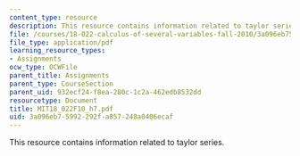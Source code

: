 ```yaml
---
content_type: resource
description: This resource contains information related to taylor series.
file: /courses/18-022-calculus-of-several-variables-fall-2010/3a096eb75992292fa857248a0406ecaf_MIT18_022F10_h7.pdf
file_type: application/pdf
learning_resource_types:
- Assignments
ocw_type: OCWFile
parent_title: Assignments
parent_type: CourseSection
parent_uid: 932ecf24-f8ea-280c-1c2a-462edb8532dd
resourcetype: Document
title: MIT18_022F10_h7.pdf
uid: 3a096eb7-5992-292f-a857-248a0406ecaf
---
```

This resource contains information related to taylor series.

